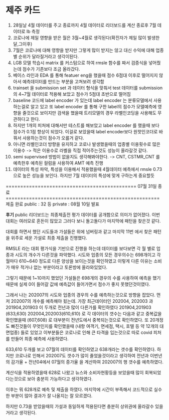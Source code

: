 # 제주 카드

1. 28일날 4월 데이터를 주고 종료까지 4월 데이터로 리더보드를 계산 종료후 7월 데이터로 lb 측정
2. 코로나에 제일 영향을 받은 월은 3월~4월로 생각된다(확진자가 제일 많이 발생한 달,그이후)
3. 7월은 코로나에 대해 영향을 받지만 그렇게 많이 받지는 않고 대신 수익에 대해 업종별 순위가 달라질거라고 생각이된다.
4. LGB 모델 학습시 matrix 를 커스텀으로 하여 rmsle 함수를 짜서 검증식을 넣어줬는데 점수가 기존보다 조금 올라갔다.
5. 베이스 라인과 EDA 를 통해 featuer eng을 했을때 점수 6점대 이후로 떨어지지 않아서 예측데이터를 만드는 부분을 고쳐보려 생각함
6. trainset 을 submission set 과 데이터 형식을 맞춰서 test 데이터를 submission 의 4~7월 데이터로 적용해 보았고 점수가 5점대 초반으로 떨어짐
7. baseline 코드에 label encoder 가 있는데 label encoder 는 분류모델에서 사용하는걸로 알고 있고 또 label encoder 를 통해 구한 label의 점수가 모델예측에 영향을 줄것으로 보이지만 검색을 했을때 트리모델의 경우 라벨인코딩을 사용해도 무관하다고 한다.
8. 하지만 1개의 피처에 대해서만 테스트를 해보았고 label encoder 를 했을때 보다 점수가 0.1점 향상이 되었다. 이걸로 보았을때 label encoder보다 원핫인코더로 바꿔서 사용하는것이 점수가 오를거 같다. 
9. 아니면 라벨인코더 방향을 유지하고 코로나 발생했을때의 업종별 이용횟수로 많은 이용수 -> 적은 이용수로 라벨을 직접 적어주는것도 성능이 올라갈것 같다.
10. semi supervised 방법이 없을지도 생각해봐야한다. -> CNT, CSTMR_CNT 를 예측한후 예측된 컬럼을 사용하여 AMT 예측 진행
11. 데이터의 특성 파악, 특성을 이용해서 적용했을때 4월데이터 예측에서 rmsle 0.73 으로 높은 성능을 보인다. 하지만 7월 데이터의 특성에 맞게 구하는게 중요할듯

============================================= 07월 31일 종료 =====================================================
제출 완료
public : 32 등
private : 08월 10일 발표

**후기**
public 리더보드는 최종제출전 평가 데이터를 공개함으로 의미가 없어졌다.
이번 대회는 여러모로 혼돈이 많았고 그러다 보니 돌고돌다가 마지막에 패턴을 찾은것 같다.

대회를 하면서 했던 시도들과 가설들은 위에 넘버링과 같고 마지막 11번 에서 찾은 패턴을 위주로 세운 가설로 최종 제출을 진행했다.

RMSLE 라는 대회 평가식을 기반으로 진행을 하는데 데이터를 보다보면 각 월 별로 업종과 시도의 개수가 다른것을 파악했다.
시도와 업종의 모든 경우의수는 698개이고 각 월마다 610~640 정도로 다른 양상을 보이는것을 확인하였고
이렇게 다른 이유는 소비가 매우 적거나 없는 부분이라고 토론방에 올라와있었다.

그렇기 때문에 1~10까지 했었던 가설들은 698개의 경우의 수를 사용하여 예측을 했기때문에
실제 0이 들어갈 값에 예측값이 들어가면서 점수가 좋지 못했던것이였다.

그래서 나는 202007의 시도와 업종의 경우의 수를 예측하는것으로 방향을 잡았다.
먼저 202007의 개수를 예측해야 됬는데.
가장 최근데이터인 202004, 202003 과 201904,201903 이 두개로 전년과 많이 다른가를 확인하였다
201904,201903 (633,630)  202004,202003(610,610) 로 각 데이터의 갯수는 다음과 같고 중복값을 확인했을때 (607,608) 로 대부분이 전년도에서 중복되는것으로 확인하였다.
또 20개정도 빠진것들이 무엇인지를 확인했을때 (내항 여객기, 면세점, 택시, 호텔 등 약 12개의 대면업종) 들로 있었고 이부분들은 코로나로 인해 큰 타격을 입는것으로 따로 covid 피처를 만들어 최종 예측에 사용하였다.

633,610 두개를 보고 07월의 데이터를 확인하였고 638개라는 갯수를 확인하였다. 하지만 코로나로 인해서 202007도 갯수가 많이 줄었을것이라고 생각하여
전년과 이번년의 감가율 + 전년04에서 07월의 증가율 을 계산하여 202007의 행 갯수를 예측하였다.

계산식을 적용하였을때 628로 나왔고 뉴스와 소비자현황등을 보았을때 많이 회복되었다는것으로 보아 충분히 가능하다고 생각하였다.

이후는 뭐 628개로 예측 및 제출을 하였다. 마지막에 시간이 부족해서 코드적으로 실수한 부분이 많아 결과가 잘 나올지는 잘 모르겠다.

하지만 0.73을 받았을때의 가설과 동일하게 적용된다면 충분히 상위권에 올라갈수 있을거라고 생각된다.


 



